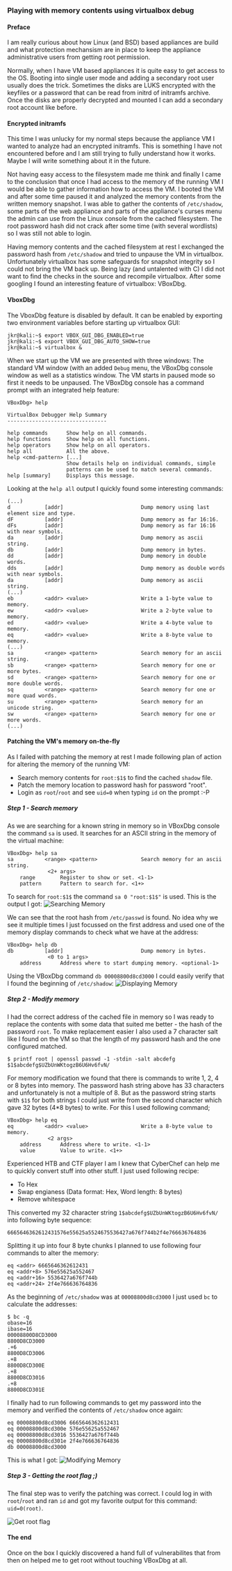 ### Playing with memory contents using virtualbox debug

#### Preface
I am really curious about how Linux (and BSD) based appliances are build and what protection mechansism are in place to keep the appliance administrative users from getting root permission. 

Normally, when I have VM based appliances it is quite easy to get access to the OS. Booting into single user mode and adding a secondary root user usually does the trick. Sometimes the disks are LUKS encrypted with the keyfiles or a password that can be read from initrd of initramfs archive. Once the disks are properly decrypted and mounted I can add a secondary root account like before.

#### Encrypted initramfs
This time I was unlucky for my normal steps because the appliance VM I wanted to analyze had an encrypted initramfs. This is something I have not encountered before and I am still trying to fully understand how it works. Maybe I will write something about it in the future.

Not having easy access to the filesystem made me think and finally I came to the conclusion that once I had access to the memory of the running VM I would be able to gather information how to access the VM. I booted the VM and after some time paused it and analyzed the memory contents from the written memory snapshot. I was able to gather the contents of `/etc/shadow`, some parts of the web appliance and parts of the appliance's curses menu the admin can use from the Linux console from the cached filesystem. The root password hash did not crack after some time (with several wordlists) so I was still not able to login.

Having memory contents and the cached filesystem at rest I exchanged the password hash from `/etc/shadow` and tried to unpause the VM in virtualbox. Unfortunately virtualbox has some safeguards for snapshot integrity so I could not bring the VM back up. Being lazy (and untalented with C) I did not want to find the checks in the source and recompile virtualbox. After some googling I found an interesting feature of virtualbox: VBoxDbg. 

#### VboxDbg

The VboxDbg feature is disabled by default. It can be enabled by exporting two environment variables before starting up virtualbox GUI:

```
jkr@kali:~$ export VBOX_GUI_DBG_ENABLED=true
jkr@kali:~$ export VBOX_GUI_DBG_AUTO_SHOW=true
jkr@kali:~$ virtualbox &
```

When we start up the VM we are presented with three windows: The standard VM window (with an added `Debug` menu, the VBoxDbg console window as well as a statistics window. The VM starts in paused mode so first it needs to be unpaused. The VBoxDbg console has a command prompt with an integrated help feature:

```
VBoxDbg> help

VirtualBox Debugger Help Summary
--------------------------------

help commands      Show help on all commands.
help functions     Show help on all functions.
help operators     Show help on all operators.
help all           All the above.
help <cmd-pattern> [...]
                   Show details help on individual commands, simple
                   patterns can be used to match several commands.
help [summary]     Displays this message.
```

Looking at the `help all` output I quickly found some interesting commands:

```
(...)
d           [addr]                         Dump memory using last element size and type.
dF          [addr]                         Dump memory as far 16:16.
dFs         [addr]                         Dump memory as far 16:16 with near symbols.
da          [addr]                         Dump memory as ascii string.
db          [addr]                         Dump memory in bytes.
dd          [addr]                         Dump memory in double words.
dds         [addr]                         Dump memory as double words with near symbols.
da          [addr]                         Dump memory as ascii string.
(...)
eb          <addr> <value>                 Write a 1-byte value to memory.
ew          <addr> <value>                 Write a 2-byte value to memory.
ed          <addr> <value>                 Write a 4-byte value to memory.
eq          <addr> <value>                 Write a 8-byte value to memory.
(...)
sa          <range> <pattern>              Search memory for an ascii string.
sb          <range> <pattern>              Search memory for one or more bytes.
sd          <range> <pattern>              Search memory for one or more double words.
sq          <range> <pattern>              Search memory for one or more quad words.
su          <range> <pattern>              Search memory for an unicode string.
sw          <range> <pattern>              Search memory for one or more words.
(...)
```

#### Patching the VM's memory on-the-fly
As I failed with patching the memory at rest I made following plan of action for altering the memory of the running VM:

* Search memory contents for `root:$1$` to find the cached `shadow` file.
* Patch the memory location to password hash for password "root".
* Login as `root`/`root` and see `uid=0` when typing `id` on the prompt :-P

##### Step 1 - Search memory
As we are searching for a known string in memory so in VBoxDbg console the command `sa` is used. It searches for an ASCII string in the memory of the virtual machine:

```
VBoxDbg> help sa
sa          <range> <pattern>              Search memory for an ascii string.
             <2+ args>                     
    range        Register to show or set. <1-1>
    pattern      Pattern to search for. <1+>
```

To search for `root:$1$` the command `sa 0 "root:$1$"` is used. This is the output I got:
![Searching Memory](/ateamjkr/posts/blob/master/img/vboxdbg-002.png)

We can see that the root hash from `/etc/passwd` is found. No idea why we see it multiple times I just focussed on the first address and used one of the memory display commands to check what we have at the address:

```
VBoxDbg> help db
db          [addr]                         Dump memory in bytes.
             <0 to 1 args>                 
    address      Address where to start dumping memory. <optional-1>
```

Using the VBoxDbg command `db 00008800d8cd3000` I could easily verify that I found the beginning of `/etc/shadow`:
![Displaying Memory](/ateamjkr/posts/blob/master/img/vboxdbg-002.png)

##### Step 2 - Modify memory
I had the correct address of the cached file in memory so I was ready to replace the contents with some data that suited me better - the hash of the password `root`. To make replacement easier I also used a 7 character salt like I found on the VM so that the length of my password hash and the one configured matched.

```
$ printf root | openssl passwd -1 -stdin -salt abcdefg
$1$abcdefg$UZbUnWKtogzB6U6Hv6fvN/
```

For memory modification we found that there is commands to write 1, 2, 4 or 8 bytes into memory. The password hash string above has 33 characters and unfortunately is not a multiple of 8. But as the password string starts with `$1$` for both strings I could just write from the second character which gave 32 bytes (4*8 bytes) to write. For this I used following command;

```
VBoxDbg> help eq
eq          <addr> <value>                 Write a 8-byte value to memory.
             <2 args>                      
    address      Address where to write. <1-1>
    value        Value to write. <1+>
```

Experienced HTB and CTF player I am I knew that CyberChef can help me to quickly convert stuff into other stuff. I just used following recipe:

* To Hex
* Swap engianess (Data format: Hex, Word length: 8 bytes)
* Remove whitespace

This converted my 32 character string `1$abcdefg$UZbUnWKtogzB6U6Hv6fvN/` into following byte sequence:

```
6665646362612431576e55625a5524675536427a676f744b2f4e766636764836
```

Splitting it up into four 8 byte chunks I planned to use following four commands to alter the memory:

```
eq <addr> 6665646362612431
eq <addr+8> 576e55625a552467
eq <addr+16> 5536427a676f744b
eq <addr+24> 2f4e766636764836
```

As the beginning of `/etc/shadow` was at `00008800d8cd3000` I just used `bc` to calculate the addresses:

```
$ bc -q
obase=16
ibase=16
00008800D8CD3000
8800D8CD3000
.+6 
8800D8CD3006
.+8 
8800D8CD300E
.+8 
8800D8CD3016
.+8
8800D8CD301E
```

I finally had to run following commands to get my password into the memory and verified the contents of `/etc/shadow` once again:

```
eq 00008800d8cd3006 6665646362612431
eq 00008800d8cd300e 576e55625a552467
eq 00008800d8cd3016 5536427a676f744b
eq 00008800d8cd301e 2f4e766636764836
db 00008800d8cd3000
```

This is what I got:
![Modifying Memory](/ateamjkr/posts/blob/master/img/vboxdbg-003.png)

##### Step 3 - Getting the root flag ;)
The final step was to verify the patching was correct. I could log in with `root`/`root` and ran `id` and got my favorite output for this command: `uid=0(root)`. 

![Get root flag](/ateamjkr/posts/blob/master/img/vboxdbg-004.png)

#### The end
Once on the box I quickly discovered a hand full of vulnerabilites that from then on helped me to get root without touching VBoxDbg at all.
